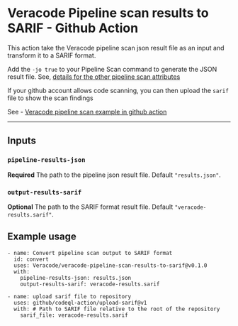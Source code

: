 # Veracode Pipeline scan results to SARIF - Github Action

This action take the Veracode pipeline scan json result file as an input and transform it to a SARIF format. <br>

Add the `-jo true` to your Pipeline Scan command to generate the JSON result file. See, [details for the other pipeline scan attributes](https://help.veracode.com/reader/tS9CaFwL4_lbIEWWomsJoA/zjaZE08bAYZVPBWWbgmZvw)</br>

If your github account allows code scanning, you can then upload the `sarif` file to show the scan findings 

See - [Veracode pipeline scan example in github action](https://help.veracode.com/reader/tS9CaFwL4_lbIEWWomsJoA/MVXQBY1PzfrTXGd6V~ZgxA)

<hr>

## Inputs

### `pipeline-results-json`

**Required** The path to the pipeline json result file. Default `"results.json"`.

### `output-results-sarif`

**Optional** The path to the SARIF format result file. Default `"veracode-results.sarif"`.

## Example usage

```
- name: Convert pipeline scan output to SARIF format
  id: convert   
  uses: Veracode/veracode-pipeline-scan-results-to-sarif@v0.1.0
  with:
    pipeline-results-json: results.json
    output-results-sarif: veracode-results.sarif
    
- name: upload sarif file to repository
  uses: github/codeql-action/upload-sarif@v1
  with: # Path to SARIF file relative to the root of the repository
    sarif_file: veracode-results.sarif
```
